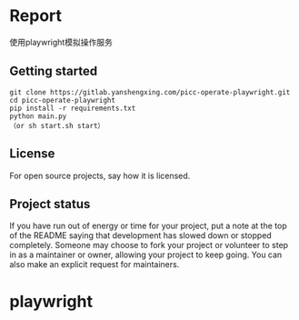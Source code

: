 # Report

使用playwright模拟操作服务


## Getting started


```
git clone https://gitlab.yanshengxing.com/picc-operate-playwright.git
cd picc-operate-playwright
pip install -r requirements.txt
python main.py 
（or sh start.sh start）

```

## License
For open source projects, say how it is licensed.

## Project status
If you have run out of energy or time for your project, put a note at the top of the README saying that development has slowed down or stopped completely. Someone may choose to fork your project or volunteer to step in as a maintainer or owner, allowing your project to keep going. You can also make an explicit request for maintainers.
# playwright
